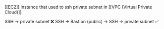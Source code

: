 
[[EC2]] instance that used to ssh private subnet in [[VPC (Virtual Private Cloud)]]

SSH -> private subnet ❌
SSH -> Bastion (public) -> SSH -> private subnet ✅